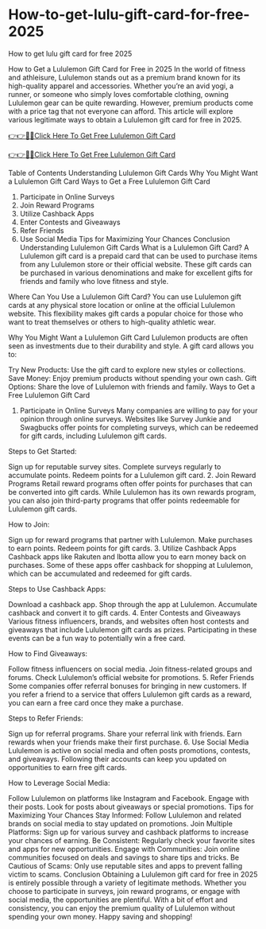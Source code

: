 # How-to-get-lulu-gift-card-for-free-2025
How to get lulu gift card for free 2025

How to Get a Lululemon Gift Card for Free in 2025
In the world of fitness and athleisure, Lululemon stands out as a premium brand known for its high-quality apparel and accessories. Whether you’re an avid yogi, a runner, or someone who simply loves comfortable clothing, owning Lululemon gear can be quite rewarding. However, premium products come with a price tag that not everyone can afford. This article will explore various legitimate ways to obtain a Lululemon gift card for free in 2025.

[👉👉🔴📲Click Here To Get Free Lululemon Gift Card](https://shorturl.at/bWI3I)

[👉👉🔴📲Click Here To Get Free Lululemon Gift Card](https://shorturl.at/bWI3I)

Table of Contents
Understanding Lululemon Gift Cards
Why You Might Want a Lululemon Gift Card
Ways to Get a Free Lululemon Gift Card
1. Participate in Online Surveys
2. Join Reward Programs
3. Utilize Cashback Apps
4. Enter Contests and Giveaways
5. Refer Friends
6. Use Social Media
Tips for Maximizing Your Chances
Conclusion
Understanding Lululemon Gift Cards
What is a Lululemon Gift Card?
A Lululemon gift card is a prepaid card that can be used to purchase items from any Lululemon store or their official website. These gift cards can be purchased in various denominations and make for excellent gifts for friends and family who love fitness and style.

Where Can You Use a Lululemon Gift Card?
You can use Lululemon gift cards at any physical store location or online at the official Lululemon website. This flexibility makes gift cards a popular choice for those who want to treat themselves or others to high-quality athletic wear.

Why You Might Want a Lululemon Gift Card
Lululemon products are often seen as investments due to their durability and style. A gift card allows you to:

Try New Products: Use the gift card to explore new styles or collections.
Save Money: Enjoy premium products without spending your own cash.
Gift Options: Share the love of Lululemon with friends and family.
Ways to Get a Free Lululemon Gift Card
1. Participate in Online Surveys
Many companies are willing to pay for your opinion through online surveys. Websites like Survey Junkie and Swagbucks offer points for completing surveys, which can be redeemed for gift cards, including Lululemon gift cards.

Steps to Get Started:

Sign up for reputable survey sites.
Complete surveys regularly to accumulate points.
Redeem points for a Lululemon gift card.
2. Join Reward Programs
Retail reward programs often offer points for purchases that can be converted into gift cards. While Lululemon has its own rewards program, you can also join third-party programs that offer points redeemable for Lululemon gift cards.

How to Join:

Sign up for reward programs that partner with Lululemon.
Make purchases to earn points.
Redeem points for gift cards.
3. Utilize Cashback Apps
Cashback apps like Rakuten and Ibotta allow you to earn money back on purchases. Some of these apps offer cashback for shopping at Lululemon, which can be accumulated and redeemed for gift cards.

Steps to Use Cashback Apps:

Download a cashback app.
Shop through the app at Lululemon.
Accumulate cashback and convert it to gift cards.
4. Enter Contests and Giveaways
Various fitness influencers, brands, and websites often host contests and giveaways that include Lululemon gift cards as prizes. Participating in these events can be a fun way to potentially win a free card.

How to Find Giveaways:

Follow fitness influencers on social media.
Join fitness-related groups and forums.
Check Lululemon’s official website for promotions.
5. Refer Friends
Some companies offer referral bonuses for bringing in new customers. If you refer a friend to a service that offers Lululemon gift cards as a reward, you can earn a free card once they make a purchase.

Steps to Refer Friends:

Sign up for referral programs.
Share your referral link with friends.
Earn rewards when your friends make their first purchase.
6. Use Social Media
Lululemon is active on social media and often posts promotions, contests, and giveaways. Following their accounts can keep you updated on opportunities to earn free gift cards.

How to Leverage Social Media:

Follow Lululemon on platforms like Instagram and Facebook.
Engage with their posts.
Look for posts about giveaways or special promotions.
Tips for Maximizing Your Chances
Stay Informed: Follow Lululemon and related brands on social media to stay updated on promotions.
Join Multiple Platforms: Sign up for various survey and cashback platforms to increase your chances of earning.
Be Consistent: Regularly check your favorite sites and apps for new opportunities.
Engage with Communities: Join online communities focused on deals and savings to share tips and tricks.
Be Cautious of Scams: Only use reputable sites and apps to prevent falling victim to scams.
Conclusion
Obtaining a Lululemon gift card for free in 2025 is entirely possible through a variety of legitimate methods. Whether you choose to participate in surveys, join reward programs, or engage with social media, the opportunities are plentiful. With a bit of effort and consistency, you can enjoy the premium quality of Lululemon without spending your own money. Happy saving and shopping!
